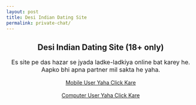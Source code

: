 ```yaml
---
layout: post
title: Desi Indian Dating Site 
permalink: private-chat/
---
```

<center>
<div class="jumbotron">
  <h2>Desi Indian Dating Site (18+ only)</h2>
 <p style="font-size: medium">
Es site pe das hazar se jyada ladke-ladkiya online bat karey he. Aapko bhi apna partner mil sakta he yaha.</p>
<a class="btn btn-primary btn-lg" href="http://trkur3.com/204173/19771" role="button">Mobile User Yaha Click Kare </a><br/><br/>
<a class="btn btn-primary btn-lg" href="http://trkur.com/204173/17300" role="button">Computer User Yaha Click Kare</a></center>
